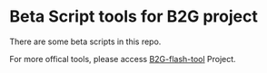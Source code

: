 # Beta Script tools for B2G project

There are some beta scripts in this repo.

For more offical tools, please access [B2G-flash-tool](https://github.com/Mozilla-TWQA/B2G-flash-tool) Project.

